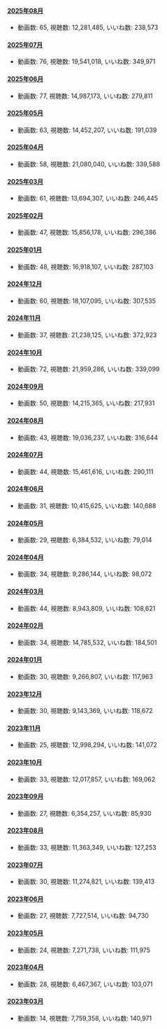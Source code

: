 #### [2025年08月](videos/202508 "wikilink")

-   動画数: 65, 視聴数: 12,281,485, いいね数: 238,573

#### [2025年07月](videos/202507 "wikilink")

-   動画数: 76, 視聴数: 19,541,018, いいね数: 349,971

#### [2025年06月](videos/202506 "wikilink")

-   動画数: 77, 視聴数: 14,987,173, いいね数: 279,811

#### [2025年05月](videos/202505 "wikilink")

-   動画数: 63, 視聴数: 14,452,207, いいね数: 191,039

#### [2025年04月](videos/202504 "wikilink")

-   動画数: 58, 視聴数: 21,080,040, いいね数: 339,588

#### [2025年03月](videos/202503 "wikilink")

-   動画数: 61, 視聴数: 13,694,307, いいね数: 246,445

#### [2025年02月](videos/202502 "wikilink")

-   動画数: 47, 視聴数: 15,856,178, いいね数: 296,386

#### [2025年01月](videos/202501 "wikilink")

-   動画数: 48, 視聴数: 16,918,107, いいね数: 287,103

#### [2024年12月](videos/202412 "wikilink")

-   動画数: 60, 視聴数: 18,107,095, いいね数: 307,535

#### [2024年11月](videos/202411 "wikilink")

-   動画数: 37, 視聴数: 21,238,125, いいね数: 372,923

#### [2024年10月](videos/202410 "wikilink")

-   動画数: 72, 視聴数: 21,959,286, いいね数: 339,099

#### [2024年09月](videos/202409 "wikilink")

-   動画数: 50, 視聴数: 14,215,365, いいね数: 217,931

#### [2024年08月](videos/202408 "wikilink")

-   動画数: 43, 視聴数: 19,036,237, いいね数: 316,644

#### [2024年07月](videos/202407 "wikilink")

-   動画数: 44, 視聴数: 15,461,616, いいね数: 290,111

#### [2024年06月](videos/202406 "wikilink")

-   動画数: 31, 視聴数: 10,415,625, いいね数: 140,688

#### [2024年05月](videos/202405 "wikilink")

-   動画数: 29, 視聴数: 6,384,532, いいね数: 79,014

#### [2024年04月](videos/202404 "wikilink")

-   動画数: 34, 視聴数: 9,286,144, いいね数: 98,072

#### [2024年03月](videos/202403 "wikilink")

-   動画数: 44, 視聴数: 8,943,809, いいね数: 108,621

#### [2024年02月](videos/202402 "wikilink")

-   動画数: 34, 視聴数: 14,785,532, いいね数: 184,501

#### [2024年01月](videos/202401 "wikilink")

-   動画数: 30, 視聴数: 9,266,807, いいね数: 117,963

#### [2023年12月](videos/202312 "wikilink")

-   動画数: 30, 視聴数: 9,143,369, いいね数: 118,672

#### [2023年11月](videos/202311 "wikilink")

-   動画数: 25, 視聴数: 12,998,294, いいね数: 141,072

#### [2023年10月](videos/202310 "wikilink")

-   動画数: 33, 視聴数: 12,017,857, いいね数: 169,062

#### [2023年09月](videos/202309 "wikilink")

-   動画数: 27, 視聴数: 6,354,257, いいね数: 85,930

#### [2023年08月](videos/202308 "wikilink")

-   動画数: 33, 視聴数: 11,363,349, いいね数: 127,253

#### [2023年07月](videos/202307 "wikilink")

-   動画数: 30, 視聴数: 11,274,821, いいね数: 139,413

#### [2023年06月](videos/202306 "wikilink")

-   動画数: 27, 視聴数: 7,727,514, いいね数: 94,730

#### [2023年05月](videos/202305 "wikilink")

-   動画数: 24, 視聴数: 7,271,738, いいね数: 111,975

#### [2023年04月](videos/202304 "wikilink")

-   動画数: 28, 視聴数: 6,467,367, いいね数: 103,071

#### [2023年03月](videos/202303 "wikilink")

-   動画数: 14, 視聴数: 7,759,358, いいね数: 140,971

